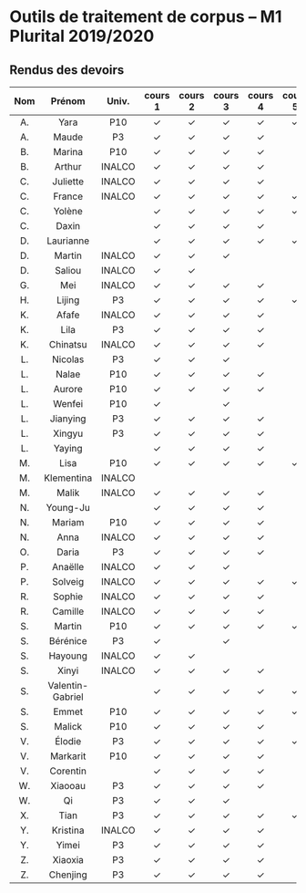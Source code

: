
# Outils de traitement de corpus – M1 Plurital 2019/2020
## Rendus des devoirs

| Nom | Prénom   | Univ. | cours 1 | cours 2 | cours 3 | cours 4 | cours 5 | cours 6 |
|:---:|:--------:|:-----:|:-------:|:-------:|:-------:|:-------:|:-------:|:-------:|
|  A. |Yara      |P10    |✓        |✓        |✓        |✓        |✓        |         |
|  A. |Maude     |P3     |✓        |✓        |✓        |✓        |         |         |
|  B. |Marina    |P10    |✓        |✓        |✓        |✓        |         |         |
|  B. |Arthur    |INALCO |✓        |✓        |✓        |✓        |         |         |
|  C. |Juliette  |INALCO |✓        |✓        |✓        |✓        |         |         |
|  C. |France    |INALCO |✓        |✓        |✓        |✓        |✓        |         |
|  C. |Yolène    |       |✓        |✓        |✓        |✓        |✓        |         |
|  C. |Daxin     |       |✓        |✓        |✓        |✓        |         |         |
|  D. |Laurianne |       |✓        |✓        |✓        |✓        |✓        |         |
|  D. |Martin    |INALCO |✓        |✓        |✓        |         |         |         |
|  D. |Saliou    |INALCO |✓        |✓        |         |         |         |         |
|  G. |Mei       |INALCO |✓        |✓        |✓        |✓        |         |         |
|  H. |Lijing    |P3     |✓        |✓        |✓        |✓        |✓        |         |
|  K. |Afafe     |INALCO |✓        |✓        |✓        |✓        |         |         |
|  K. |Lila      |P3     |✓        |✓        |✓        |✓        |         |         |
|  K. |Chinatsu  |INALCO |✓        |✓        |✓        |✓        |         |         |
|  L. |Nicolas   |P3     |✓        |✓        |✓        |         |         |         |
|  L. |Nalae     |P10    |✓        |✓        |✓        |✓        |         |         |
|  L. |Aurore    |P10    |✓        |✓        |✓        |✓        |         |         |
|  L. |Wenfei    |P10    |✓        |         |✓        |         |         |         |
|  L. |Jianying  |P3     |✓        |✓        |✓        |✓        |         |         |
|  L. |Xingyu    |P3     |✓        |✓        |✓        |✓        |         |         |
|  L. |Yaying    |       |✓        |✓        |✓        |✓        |         |         |
|  M. |Lisa      |P10    |✓        |✓        |✓        |✓        |✓        |         |
|  M. |Klementina|INALCO |         |         |         |         |         |         |
|  M. |Malik     |INALCO |✓        |✓        |✓        |✓        |         |         |
|  N. |Young-Ju  |       |✓        |✓        |✓        |✓        |         |         |
|  N. |Mariam    |P10    |✓        |✓        |✓        |✓        |         |         |
|  N. |Anna      |INALCO |✓        |✓        |✓        |✓        |         |         |
|  O. |Daria     |P3     |✓        |✓        |✓        |✓        |         |         |
|  P. |Anaëlle   |INALCO |✓        |✓        |✓        |         |         |         |
|  P. |Solveig   |INALCO |✓        |✓        |✓        |✓        |✓        |         |
|  R. |Sophie    |INALCO |✓        |✓        |✓        |✓        |         |         |
|  R. |Camille   |INALCO |✓        |✓        |✓        |✓        |         |         |
|  S. |Martin    |P10    |✓        |✓        |✓        |✓        |✓        |         |
|  S. |Bérénice  |P3     |✓        |         |✓        |         |         |         |
|  S. |Hayoung   |INALCO |✓        |✓        |         |         |         |         |
|  S. |Xinyi     |INALCO |✓        |✓        |✓        |✓        |         |         |
|  S. |Valentin-Gabriel|       |✓        |✓        |✓        |✓        |✓        |         |
|  S. |Emmet     |P10    |✓        |✓        |✓        |✓        |✓        |         |
|  S. |Malick    |P10    |✓        |✓        |✓        |✓        |         |         |
|  V. |Élodie    |P3     |✓        |✓        |✓        |✓        |✓        |         |
|  V. |Markarit  |P10    |✓        |✓        |✓        |✓        |         |         |
|  V. |Corentin  |       |✓        |✓        |✓        |✓        |         |         |
|  W. |Xiaooau   |P3     |✓        |✓        |✓        |✓        |         |         |
|  W. |Qi        |P3     |✓        |✓        |✓        |         |         |         |
|  X. |Tian      |P3     |✓        |✓        |✓        |✓        |✓        |         |
|  Y. |Kristina  |INALCO |✓        |✓        |✓        |✓        |         |         |
|  Y. |Yimei     |P3     |✓        |✓        |✓        |✓        |         |         |
|  Z. |Xiaoxia   |P3     |✓        |✓        |✓        |✓        |         |         |
|  Z. |Chenjing  |P3     |✓        |✓        |✓        |✓        |         |         |
